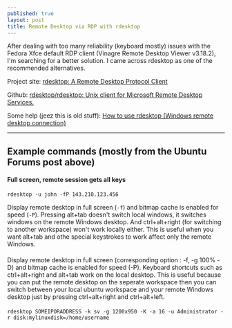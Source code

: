 ```yaml
---
published: true
layout: post
title: Remote Desktop via RDP with rdesktop
---
```


After dealing with too many reliability (keyboard mostly) issues with the Fedora Xfce default RDP client (Vinagre Remote Desktop Viewer v3.18.2), I'm searching for a better solution. I came across rdesktop as one of the recommended alternatives. 

Project site:
[rdesktop: A Remote Desktop Protocol Client](http://www.rdesktop.org/)

Github:
[rdesktop/rdesktop: Unix client for Microsoft Remote Desktop Services.](https://github.com/rdesktop/rdesktop)

Some help (jeez this is old stuff):
[How to use rdesktop (Windows remote desktop connection)](http://ubuntuforums.org/showthread.php?t=824710)

---

## Example commands (mostly from the Ubuntu Forums post above)

#### Full screen, remote session gets all keys

`rdesktop -u john -fP 143.210.123.456`

Display remote desktop in full screen (`-f`) and bitmap cache is enabled for speed (`-P`). Pressing alt+tab doesn't switch local windows, it switches windows on the remote Windows desktop. And ctrl+alt+right (for switching to another workspace) won't work locally either. This is useful when you want alt+tab and othe special keystrokes to work affect only the remote Windows.


####

Display remote desktop in full screen (corresponding option : -f, -g 100% -D) and bitmap cache is enabled for speed (-P). Keyboard shortcuts such as ctrl+alt+right and alt+tab work on the local desktop. This is useful because you can put the remote desktop on the seperate workspace then you can switch between your local ubuntu workspace and your remote Windows desktop just by pressing ctrl+alt+right and ctrl+alt+left.

####

`rdesktop SOMEIPORADDRESS -k sv -g 1200x950 -K -a 16 -u Administrator -r disk:mylinuxdisk=/home/username`

